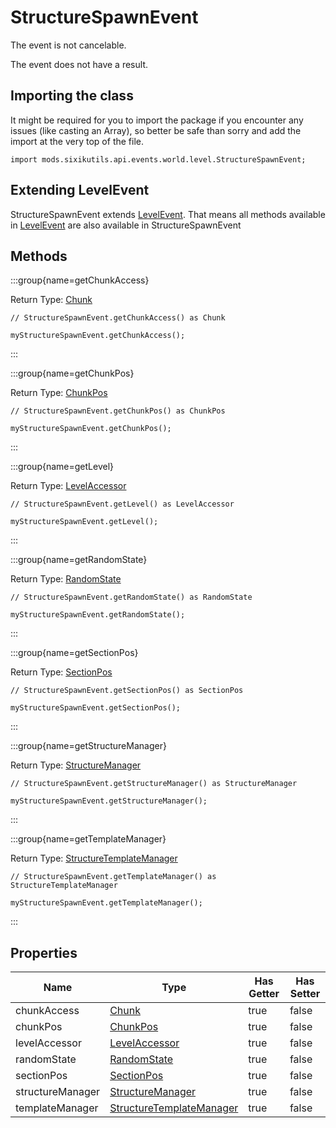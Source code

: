 # StructureSpawnEvent

The event is not cancelable.

The event does not have a result.

## Importing the class

It might be required for you to import the package if you encounter any issues (like casting an Array), so better be safe than sorry and add the import at the very top of the file.
```zenscript
import mods.sixikutils.api.events.world.level.StructureSpawnEvent;
```


## Extending LevelEvent

StructureSpawnEvent extends [LevelEvent](/mods/sixikutils/utils/events/level/server/LevelEvent). That means all methods available in [LevelEvent](/mods/sixikutils/utils/events/level/server/LevelEvent) are also available in StructureSpawnEvent

## Methods

:::group{name=getChunkAccess}

Return Type: [Chunk](/mods/sixikutils/utils/world/Chunk)

```zenscript
// StructureSpawnEvent.getChunkAccess() as Chunk

myStructureSpawnEvent.getChunkAccess();
```

:::

:::group{name=getChunkPos}

Return Type: [ChunkPos](/mods/sixikutils/utils/world/ChunkPos)

```zenscript
// StructureSpawnEvent.getChunkPos() as ChunkPos

myStructureSpawnEvent.getChunkPos();
```

:::

:::group{name=getLevel}

Return Type: [LevelAccessor](/mods/sixikutils/utils/world/LevelAccessor)

```zenscript
// StructureSpawnEvent.getLevel() as LevelAccessor

myStructureSpawnEvent.getLevel();
```

:::

:::group{name=getRandomState}

Return Type: [RandomState](/mods/sixikutils/utils/world/RandomState)

```zenscript
// StructureSpawnEvent.getRandomState() as RandomState

myStructureSpawnEvent.getRandomState();
```

:::

:::group{name=getSectionPos}

Return Type: [SectionPos](/mods/sixikutils/utils/world/SectionPos)

```zenscript
// StructureSpawnEvent.getSectionPos() as SectionPos

myStructureSpawnEvent.getSectionPos();
```

:::

:::group{name=getStructureManager}

Return Type: [StructureManager](/mods/sixikutils/utils/world/StructureManager)

```zenscript
// StructureSpawnEvent.getStructureManager() as StructureManager

myStructureSpawnEvent.getStructureManager();
```

:::

:::group{name=getTemplateManager}

Return Type: [StructureTemplateManager](/mods/sixikutils/utils/world/StructureTemplateManager)

```zenscript
// StructureSpawnEvent.getTemplateManager() as StructureTemplateManager

myStructureSpawnEvent.getTemplateManager();
```

:::


## Properties

|       Name       |                                       Type                                        | Has Getter | Has Setter |
|------------------|-----------------------------------------------------------------------------------|------------|------------|
| chunkAccess      | [Chunk](/mods/sixikutils/utils/world/Chunk)                                       | true       | false      |
| chunkPos         | [ChunkPos](/mods/sixikutils/utils/world/ChunkPos)                                 | true       | false      |
| levelAccessor    | [LevelAccessor](/mods/sixikutils/utils/world/LevelAccessor)                       | true       | false      |
| randomState      | [RandomState](/mods/sixikutils/utils/world/RandomState)                           | true       | false      |
| sectionPos       | [SectionPos](/mods/sixikutils/utils/world/SectionPos)                             | true       | false      |
| structureManager | [StructureManager](/mods/sixikutils/utils/world/StructureManager)                 | true       | false      |
| templateManager  | [StructureTemplateManager](/mods/sixikutils/utils/world/StructureTemplateManager) | true       | false      |


